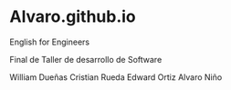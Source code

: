 # Alvaro.github.io
English for Engineers 

Final de Taller de desarrollo de Software

William Dueñas
Cristian Rueda
Edward Ortiz
Alvaro Niño
